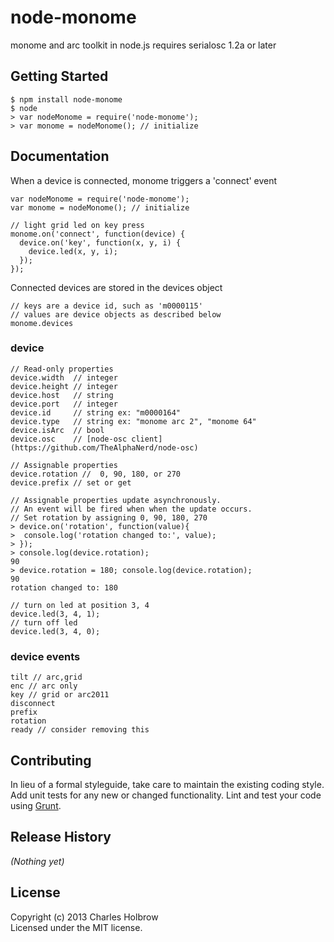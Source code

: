 # node-monome
monome and arc toolkit in node.js
requires serialosc 1.2a or later

## Getting Started
```
$ npm install node-monome
$ node
> var nodeMonome = require('node-monome');
> var monome = nodeMonome(); // initialize
```

## Documentation
When a device is connected, monome triggers a 'connect' event
```
var nodeMonome = require('node-monome');
var monome = nodeMonome(); // initialize

// light grid led on key press
monome.on('connect', function(device) {
  device.on('key', function(x, y, i) {
    device.led(x, y, i);
  });
});
```

Connected devices are stored in the devices object
```
// keys are a device id, such as 'm0000115'
// values are device objects as described below
monome.devices
```

### device
```
// Read-only properties
device.width  // integer
device.height // integer
device.host   // string
device.port   // integer
device.id     // string ex: "m0000164"
device.type   // string ex: "monome arc 2", "monome 64"
device.isArc  // bool
device.osc    // [node-osc client](https://github.com/TheAlphaNerd/node-osc)

// Assignable properties
device.rotation //  0, 90, 180, or 270
device.prefix // set or get

// Assignable properties update asynchronously.
// An event will be fired when when the update occurs.
// Set rotation by assigning 0, 90, 180, 270
> device.on('rotation', function(value){
>  console.log('rotation changed to:', value);
> });
> console.log(device.rotation);
90
> device.rotation = 180; console.log(device.rotation);
90
rotation changed to: 180

// turn on led at position 3, 4
device.led(3, 4, 1);
// turn off led
device.led(3, 4, 0);
```

### device events
```
tilt // arc,grid
enc // arc only
key // grid or arc2011
disconnect
prefix
rotation
ready // consider removing this
```

## Contributing
In lieu of a formal styleguide, take care to maintain the existing coding style. Add unit tests for any new or changed functionality. Lint and test your code using [Grunt](http://gruntjs.com/).

## Release History
_(Nothing yet)_

## License
Copyright (c) 2013 Charles Holbrow  
Licensed under the MIT license.
